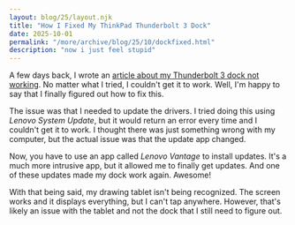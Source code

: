```yaml
---
layout: blog/25/layout.njk
title: "How I Fixed My ThinkPad Thunderbolt 3 Dock"
date: 2025-10-01
permalink: "/more/archive/blog/25/10/dockfixed.html"
description: "now i just feel stupid"
---
```

A few days back, I wrote an [article about my Thunderbolt 3 dock not working](../9/tb3dock.html). No matter what I tried, I couldn't get it to work. Well, I'm happy to say that I finally figured out how to fix this.

The issue was that I needed to update the drivers. I tried doing this using *Lenovo System Update*, but it would return an error every time and I couldn't get it to work. I thought there was just something wrong with my computer, but the actual issue was that the update app changed.

Now, you have to use an app called *Lenovo Vantage* to install updates. It's a much more intrusive app, but it allowed me to finally get updates. And one of these updates made my dock work again. Awesome!

With that being said, my drawing tablet isn't being recognized. The screen works and it displays everything, but I can't tap anywhere. However, that's likely an issue with the tablet and not the dock that I still need to figure out.